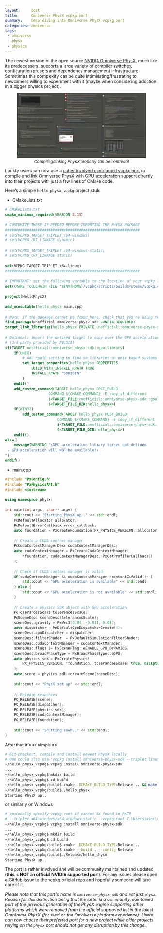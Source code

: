 ```yaml
---
layout:     post
title:      Omniverse PhysX vcpkg port
summary:    Deep diving into Omniverse PhysX vcpkg port
categories: omniverse
tags:
 - omniverse
 - physx
 - physics
---
```


The newest version of the open source [NVIDIA Omniverse PhysX](https://github.com/NVIDIA-Omniverse/PhysX/), much like its predecessors, supports a large variety of compiler switches, configuration presets and dependency management infrastructure. Sometimes this complexity can be quite intimidating/frustrating to newcomers willing to experiment with it (maybe when considering adoption in a bigger physics project).

<figure>
  <a href="/assets/images/physx_linking_errors_diorama.png" target="_blank">
    <img src="/assets/images/physx_linking_errors_diorama.png" alt="Users having issues with PhysX linking">
  </a>
  <figcaption style="text-align: center; font-size: small; font-style: italic;">Compiling/linking PhysX properly can be nontrivial</figcaption>
</figure>

Luckily users can now use a [rather involved contributed vcpkg port](https://github.com/microsoft/vcpkg/pull/31506) to compile and link Omniverse PhysX with GPU acceleration support directly into their projects with just a few lines of CMake code.

Here's a simple `hello_physx_vcpkg` project stub:

* CMakeLists.txt

```cmake
# CMakeLists.txt
cmake_minimum_required(VERSION 3.15)

# CUSTOMIZE THESE IF NEEDED BEFORE IMPORTING THE PHYSX PACKAGE
##############################################################
# set(VCPKG_TARGET_TRIPLET x64-windows)
# set(VCPKG_CRT_LINKAGE dynamic)

# set(VCPKG_TARGET_TRIPLET x64-windows-static)
# set(VCPKG_CRT_LINKAGE static)

set(VCPKG_TARGET_TRIPLET x64-linux)
##############################################################

# IMPORTANT: set the following variable to the location of your vcpkg local installation
set(CMAKE_TOOLCHAIN_FILE "$ENV{HOME}/vcpkg/scripts/buildsystems/vcpkg.cmake")

project(HelloPhysX)

add_executable(hello_physx main.cpp)

# Note: if the package cannot be found here, check that you're using the right triplet
find_package(unofficial-omniverse-physx-sdk CONFIG REQUIRED)
target_link_libraries(hello_physx PRIVATE unofficial::omniverse-physx-sdk::sdk)

# Optional: import the defined target to copy over the GPU acceleration libraries
# (3rd party provided by NVIDIA)
if(TARGET unofficial::omniverse-physx-sdk::gpu-library)
    if(UNIX)
        # Add rpath setting to find so libraries on unix based systems
        set_target_properties(hello_physx PROPERTIES
            BUILD_WITH_INSTALL_RPATH TRUE
            INSTALL_RPATH "$ORIGIN"
        )
    endif()
    add_custom_command(TARGET hello_physx POST_BUILD
                    COMMAND ${CMAKE_COMMAND} -E copy_if_different
                    $<TARGET_FILE:unofficial::omniverse-physx-sdk::gpu-library>
                    $<TARGET_FILE_DIR:hello_physx>)
    if(WIN32)
        add_custom_command(TARGET hello_physx POST_BUILD
                        COMMAND ${CMAKE_COMMAND} -E copy_if_different
                        $<TARGET_FILE:unofficial::omniverse-physx-sdk::gpu-device-library>
                        $<TARGET_FILE_DIR:hello_physx>)
    endif()
else()
    message(WARNING "\GPU acceleration library target not defined
 - GPU acceleration will NOT be available!\
")
endif()
```

* main.cpp

```cpp
#include "PxConfig.h"
#include "PxPhysicsAPI.h"
#include <iostream>

using namespace physx;

int main(int argc, char** argv) {
    std::cout << "Starting PhysX up.." << std::endl;
    PxDefaultAllocator allocator;
    PxDefaultErrorCallback error_callback;
    auto foundation = PxCreateFoundation(PX_PHYSICS_VERSION, allocator, error_callback);

    // Create a CUDA context manager
    PxCudaContextManagerDesc cudaContextManagerDesc;
    auto cudaContextManager = PxCreateCudaContextManager(
        *foundation, cudaContextManagerDesc, PxGetProfilerCallback()
    );

    // Check if CUDA context manager is valid
    if(cudaContextManager && cudaContextManager->contextIsValid()) {
        std::cout << "GPU acceleration is available" << std::endl;
    } else {
        std::cout << "GPU acceleration is not available" << std::endl;
    }

    // Create a physics SDK object with GPU acceleration
    PxTolerancesScale tolerancesScale;
    PxSceneDesc sceneDesc(tolerancesScale);
    sceneDesc.gravity = PxVec3(0.0f, -9.81f, 0.0f);
    auto dispatcher = PxDefaultCpuDispatcherCreate(4);
    sceneDesc.cpuDispatcher = dispatcher;
    sceneDesc.filterShader  = PxDefaultSimulationFilterShader;
    sceneDesc.cudaContextManager = cudaContextManager;
    sceneDesc.flags |= PxSceneFlag::eENABLE_GPU_DYNAMICS;
    sceneDesc.broadPhaseType = PxBroadPhaseType::eGPU;
    auto physics_sdk = PxCreatePhysics(
        PX_PHYSICS_VERSION, *foundation, tolerancesScale, true, nullptr
    );
    auto scene = physics_sdk->createScene(sceneDesc);

    std::cout << "PhysX set up" << std::endl;

    // Release resources
    PX_RELEASE(scene);
    PX_RELEASE(dispatcher);
    PX_RELEASE(physics_sdk);
    PX_RELEASE(cudaContextManager);
    PX_RELEASE(foundation);

    std::cout << "Shutting down.." << std::endl;
}
```

After that it's as simple as

```bash
# Git-checkout, compile and install newest PhysX locally
# One could also use 'vcpkg install omniverse-physx-sdk --triplet linux-x64' here
~/hello_physx_vcpkg$ vcpkg install omniverse-physx-sdk
...
~/hello_physx_vcpkg$ mkdir build
~/hello_physx_vcpkg$ cd build
~/hello_physx_vcpkg/build$ cmake -DCMAKE_BUILD_TYPE=Release .. && make
~/hello_physx_vcpkg/build$./hello_physx
Starting PhysX up..
```

or similarly on Windows

```bash
# optionally specify vcpkg-root if cannot be found in PATH
# --triplet x64-windows/x64-windows-static --vcpkg-root C:\Users\user\vcpkg
~/hello_physx_vcpkg$ vcpkg install omniverse-physx-sdk
...
~/hello_physx_vcpkg$ mkdir build
~/hello_physx_vcpkg$ cd build
~/hello_physx_vcpkg/build$ cmake -DCMAKE_BUILD_TYPE=Release ..
~/hello_physx_vcpkg/build$ cmake --build . --config Release
~/hello_physx_vcpkg/build$./Release/hello_physx
Starting PhysX up..
```

The port is rather involved and will be community maintained and updated (**this is NOT an official NVIDIA supported port**). For any issues please open a GitHub issue to the vcpkg official repo and hopefully someone will take care of it.

_Please note that this port's name is `omniverse-physx-sdk` and not just `physx`. Reason for this distinction being that the latter is a community maintained port of the previous generation of the PhysX engine supporting other platforms which were removed from the official supported list in the latest Omniverse PhysX (focused on the Omniverse platform experience). Users can now choose their preferred port for a new project while older projects relying on the `physx` port should not get any disruption by this change._